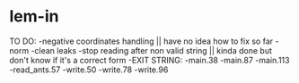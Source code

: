# lem-in
TO DO:
-negative coordinates handling || have no idea how to fix so far
-norm
-clean leaks
-stop reading after non valid string || kinda done but don't know if it's a correct form
-EXIT STRING:
	-main.38
	-main.87
	-main.113
	-read_ants.57
	-write.50
	-write.78
	-write.96


<!-- 	 int i = 0;
	 int j;
	 while (i < all->map->rooms)
	 {
	 	j = 0;
	 	ft_putstr(ft_room_name(all->#rooms, i));
	 	ft_putchar('-');
	 	while(j < all->map->rooms)
	 	{
	 		ft_putnbr(all->map->matrix[i][#j]);
			ft_putstr(" ");
			j++;
		}
		i++;
		ft_putendl("");
	} -->